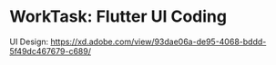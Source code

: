 # WorkTask: Flutter UI Coding

UI Design: https://xd.adobe.com/view/93dae06a-de95-4068-bddd-5f49dc467679-c689/
